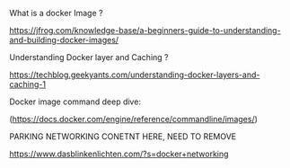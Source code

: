 What is a docker Image ?

https://jfrog.com/knowledge-base/a-beginners-guide-to-understanding-and-building-docker-images/

Understanding Docker layer and Caching ?

https://techblog.geekyants.com/understanding-docker-layers-and-caching-1

Docker image command deep dive:

(https://docs.docker.com/engine/reference/commandline/images/)


PARKING NETWORKING CONETNT HERE, NEED TO REMOVE

https://www.dasblinkenlichten.com/?s=docker+networking
